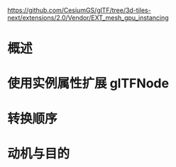 https://github.com/CesiumGS/glTF/tree/3d-tiles-next/extensions/2.0/Vendor/EXT_mesh_gpu_instancing



# 概述



# 使用实例属性扩展 glTFNode



# 转换顺序



# 动机与目的

